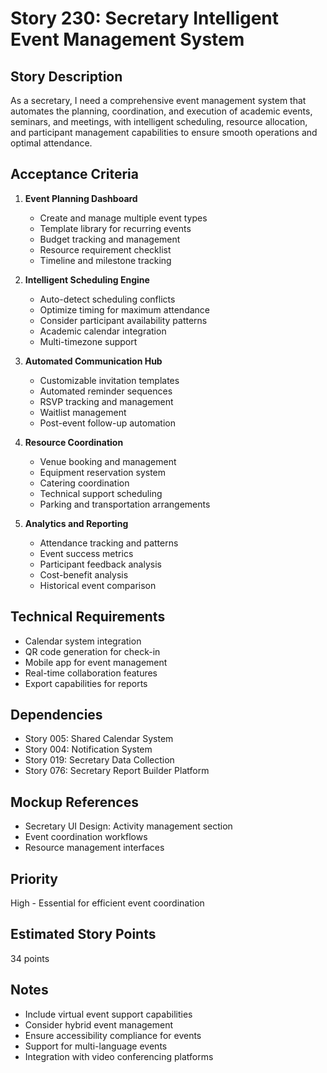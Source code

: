 # Story 230: Secretary Intelligent Event Management System

## Story Description
As a secretary, I need a comprehensive event management system that automates the planning, coordination, and execution of academic events, seminars, and meetings, with intelligent scheduling, resource allocation, and participant management capabilities to ensure smooth operations and optimal attendance.

## Acceptance Criteria
1. **Event Planning Dashboard**
   - Create and manage multiple event types
   - Template library for recurring events
   - Budget tracking and management
   - Resource requirement checklist
   - Timeline and milestone tracking

2. **Intelligent Scheduling Engine**
   - Auto-detect scheduling conflicts
   - Optimize timing for maximum attendance
   - Consider participant availability patterns
   - Academic calendar integration
   - Multi-timezone support

3. **Automated Communication Hub**
   - Customizable invitation templates
   - Automated reminder sequences
   - RSVP tracking and management
   - Waitlist management
   - Post-event follow-up automation

4. **Resource Coordination**
   - Venue booking and management
   - Equipment reservation system
   - Catering coordination
   - Technical support scheduling
   - Parking and transportation arrangements

5. **Analytics and Reporting**
   - Attendance tracking and patterns
   - Event success metrics
   - Participant feedback analysis
   - Cost-benefit analysis
   - Historical event comparison

## Technical Requirements
- Calendar system integration
- QR code generation for check-in
- Mobile app for event management
- Real-time collaboration features
- Export capabilities for reports

## Dependencies
- Story 005: Shared Calendar System
- Story 004: Notification System
- Story 019: Secretary Data Collection
- Story 076: Secretary Report Builder Platform

## Mockup References
- Secretary UI Design: Activity management section
- Event coordination workflows
- Resource management interfaces

## Priority
High - Essential for efficient event coordination

## Estimated Story Points
34 points

## Notes
- Include virtual event support capabilities
- Consider hybrid event management
- Ensure accessibility compliance for events
- Support for multi-language events
- Integration with video conferencing platforms